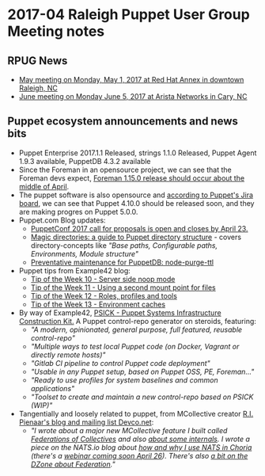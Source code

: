 # 2017-04 Raleigh Puppet User Group Meeting notes
## RPUG News
+  [May meeting on Monday, May 1, 2017 at Red Hat Annex in downtown Raleigh, NC](https://www.meetup.com/Raleigh-Puppet-User-Group/events/238475638/)
+ [June meeting on Monday June 5, 2017 at Arista Networks in Cary, NC](https://www.meetup.com/Raleigh-Puppet-User-Group/events/238475656/)

## Puppet ecosystem announcements and news bits
+ Puppet Enterprise 2017.1.1 Released, strings 1.1.0 Released, Puppet Agent 1.9.3 available, PuppetDB 4.3.2 available
+ Since the Foreman in an opensource project, we can see that the Foreman devs expect, [Foreman 1.15.0 release should occur about the middle of April](https://groups.google.com/forum/?fromgroups#!topic/foreman-dev/tstb5ytnejU).
+ The puppet software is also opensource and [according to Puppet's Jira board](https://tickets.puppetlabs.com/browse/PUP/?selectedTab=com.atlassian.jira.jira-projects-plugin:versions-panel), we can see that Puppet 4.10.0 should be released soon, and they are making progres on Puppet 5.0.0.
+ Puppet.com Blog updates:
    - [PuppetConf 2017 call for proposals is open and closes by April 23.](https://puppet.com/blog/puppetconf-2017-call-proposals-open)
    - [Magic directories: a guide to Puppet directory structure](https://puppet.com/blog/magic-directories-guide-to-puppet-directory-structure) - covers directory-concepts like *"Base paths, Configurable paths, Environments, Module structure"*
    - [
Preventative maintenance for PuppetDB: node-purge-ttl
](https://puppet.com/blog/preventative-maintenance-for-puppetdb-node-purge-ttl)
+ Puppet tips from Example42 blog:
    - [Tip of the Week 10 - Server side noop mode](http://www.example42.com/2017/03/06/server-side-noop-mode/)
    - [Tip of the Week 11 - Using a second mount point for files](http://www.example42.com/2017/03/13/second_mount_point/)
    - [Tip of the Week 12 - Roles, profiles and tools](http://www.example42.com/2017/03/20/roles_profiles_and_tools/)
    - [Tip of the Week 13 - Environment caches](http://www.example42.com/2017/03/27/environment_caching/)
+ By way of Example42, [PSICK - Puppet Systems Infrastructure Construction Kit.](https://github.com/example42/psick) A Puppet control-repo generator on steroids, featuring:
    - *"A modern, opinionated, general purpose, full featured, reusable control-repo"*
    - *"Multiple ways to test local Puppet code (on Docker, Vagrant or directly remote hosts)"*
    - *"Gitlab CI pipeline to control Puppet code deployment"*
    - *"Usable in any Puppet setup, based on Puppet OSS, PE, Foreman..."*
    - *"Ready to use profiles for system baselines and common applications"*
    - *"Toolset to create and maintain a new control-repo based on PSICK (WIP)"*
+ Tangentially and loosely related to puppet, from MCollective creator [R.I. Pienaar's blog and mailing list Devco.net](https://www.devco.net/):
  - *"I wrote about a major new MCollective feature I built called [Federations of Collectives](https://www.devco.net/archives/2017/03/20/choria-network-federation.php) and also [about some internals](https://www.devco.net/archives/2017/03/21/choria-network-protocols-transport.php). I wrote a piece on the NATS.io blog about [how and why I use NATS in Choria](http://nats.io/blog/nats-for-the-marionette-collective/)  (there's a [webinar coming soon April 26](http://nats.io/blog/webinar-how-choria-significantly-improves-operability-of-mcollective-using-nats/)). There's also [a bit on the DZone about Federation](https://dzone.com/articles/choria-network-federation)."*
